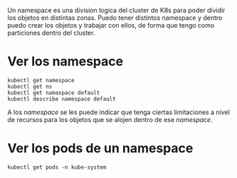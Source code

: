 Un namespace es una division logica del cluster de K8s para poder dividir los objetos en distintas zonas.
Puedo tener distintos namespace y dentro puedo crear los objetos y trabajar con ellos, de forma que tengo como particiones dentro del cluster.

# Ver los namespace
```
kubectl get namespace
kubectl get ns
kubectl get namaspace default
kubectl describe namespace default
```

A los _namespace_ se les puede indicar que tenga ciertas limitaciones a nivel de recursos para los objetos que se alojen dentro de ese _namespace_.

# Ver los pods de un namespace
```
kubectl get pods -n kube-system
```